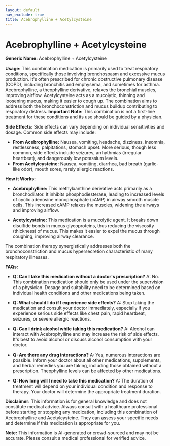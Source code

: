 ```yaml
---
layout: default
nav_exclude: true
title: Acebrophylline + Acetylcysteine
---
```


# Acebrophylline + Acetylcysteine

**Generic Name:** Acebrophylline + Acetylcysteine

**Usage:** This combination medication is primarily used to treat respiratory conditions, specifically those involving bronchospasm and excessive mucus production.  It's often prescribed for chronic obstructive pulmonary disease (COPD), including bronchitis and emphysema, and sometimes for asthma.  Acebrophylline, a theophylline derivative, relaxes the bronchial muscles, improving airflow. Acetylcysteine acts as a mucolytic, thinning and loosening mucus, making it easier to cough up.  The combination aims to address both the bronchoconstriction and mucus buildup contributing to respiratory distress.  **Important Note:** This combination is not a first-line treatment for these conditions and its use should be guided by a physician.

**Side Effects:**  Side effects can vary depending on individual sensitivities and dosage. Common side effects may include:

* **From Acebrophylline:** Nausea, vomiting, headache, dizziness, insomnia, restlessness, palpitations, stomach upset.  More serious, though less common, side effects include seizures, arrhythmias (irregular heartbeat), and dangerously low potassium levels.
* **From Acetylcysteine:** Nausea, vomiting, diarrhea, bad breath (garlic-like odor), mouth sores, rarely allergic reactions.


**How it Works:**

* **Acebrophylline:** This methylxanthine derivative acts primarily as a bronchodilator. It inhibits phosphodiesterase, leading to increased levels of cyclic adenosine monophosphate (cAMP) in airway smooth muscle cells. This increased cAMP relaxes the muscles, widening the airways and improving airflow.

* **Acetylcysteine:** This medication is a mucolytic agent. It breaks down disulfide bonds in mucus glycoproteins, thus reducing the viscosity (thickness) of mucus.  This makes it easier to expel the mucus through coughing, improving airway clearance.

The combination therapy synergistically addresses both the bronchoconstriction and mucus hypersecretion characteristic of many respiratory illnesses.


**FAQs:**

* **Q: Can I take this medication without a doctor's prescription?** A: No.  This combination medication should only be used under the supervision of a physician.  Dosage and suitability need to be determined based on individual health conditions and other medications being taken.

* **Q: What should I do if I experience side effects?** A:  Stop taking the medication and consult your doctor immediately, especially if you experience serious side effects like chest pain, rapid heartbeat, seizures, or severe allergic reactions.

* **Q: Can I drink alcohol while taking this medication?** A: Alcohol can interact with Acebrophylline and may increase the risk of side effects. It's best to avoid alcohol or discuss alcohol consumption with your doctor.

* **Q:  Are there any drug interactions?** A: Yes, numerous interactions are possible.  Inform your doctor about all other medications, supplements, and herbal remedies you are taking, including those obtained without a prescription.  Theophylline levels can be affected by other medications.

* **Q: How long will I need to take this medication?** A: The duration of treatment will depend on your individual condition and response to therapy.  Your doctor will determine the appropriate treatment duration.

**Disclaimer:** This information is for general knowledge and does not constitute medical advice.  Always consult with a healthcare professional before starting or stopping any medication, including this combination of Acebrophylline and Acetylcysteine.  They can assess your specific needs and determine if this medication is appropriate for you.


**Note:** This information is AI-generated or crowd-sourced and may not be accurate. Please consult a medical professional for verified advice.